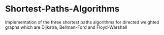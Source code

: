 # Shortest-Paths-Algorithms
Implementation of the three shortest paths algorithms for directed weighted graphs which are Dijkstra, Bellman-Ford and Floyd-Warshall
